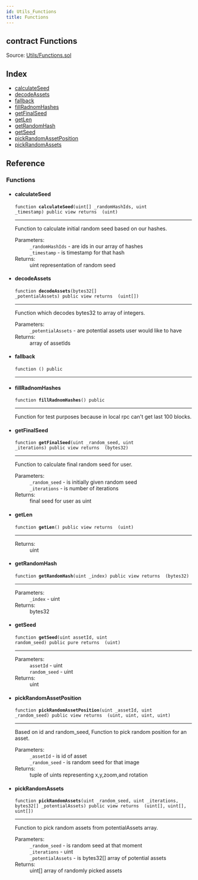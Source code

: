 ```yaml
---
id: Utils_Functions
title: Functions
---
```


<div class="contract-doc"><div class="contract"><h2 class="contract-header"><span class="contract-kind">contract</span> Functions</h2><div class="source">Source: <a href="git+https://github.com/DecenterApps/DigitalPrint/blob/v1.0.0/contracts/Utils/Functions.sol" target="_blank">Utils/Functions.sol</a></div></div><div class="index"><h2>Index</h2><ul><li><a href="Utils_Functions.html#calculateSeed">calculateSeed</a></li><li><a href="Utils_Functions.html#decodeAssets">decodeAssets</a></li><li><a href="Utils_Functions.html#">fallback</a></li><li><a href="Utils_Functions.html#fillRadnomHashes">fillRadnomHashes</a></li><li><a href="Utils_Functions.html#getFinalSeed">getFinalSeed</a></li><li><a href="Utils_Functions.html#getLen">getLen</a></li><li><a href="Utils_Functions.html#getRandomHash">getRandomHash</a></li><li><a href="Utils_Functions.html#getSeed">getSeed</a></li><li><a href="Utils_Functions.html#pickRandomAssetPosition">pickRandomAssetPosition</a></li><li><a href="Utils_Functions.html#pickRandomAssets">pickRandomAssets</a></li></ul></div><div class="reference"><h2>Reference</h2><div class="functions"><h3>Functions</h3><ul><li><div class="item function"><span id="calculateSeed" class="anchor-marker"></span><h4 class="name">calculateSeed</h4><div class="body"><code class="signature">function <strong>calculateSeed</strong><span>(uint[] _randomHashIds, uint _timestamp) </span><span>public </span><span>view </span><span>returns  (uint) </span></code><hr/><div class="description"><p>Function to calculate initial random seed based on our hashes.</p></div><dl><dt><span class="label-parameters">Parameters:</span></dt><dd><div><code>_randomHashIds</code> - are ids in our array of hashes</div><div><code>_timestamp</code> - is timestamp for that hash</div></dd><dt><span class="label-return">Returns:</span></dt><dd>uint representation of random seed</dd></dl></div></div></li><li><div class="item function"><span id="decodeAssets" class="anchor-marker"></span><h4 class="name">decodeAssets</h4><div class="body"><code class="signature">function <strong>decodeAssets</strong><span>(bytes32[] _potentialAssets) </span><span>public </span><span>view </span><span>returns  (uint[]) </span></code><hr/><div class="description"><p>Function which decodes bytes32 to array of integers.</p></div><dl><dt><span class="label-parameters">Parameters:</span></dt><dd><div><code>_potentialAssets</code> - are potential assets user would like to have</div></dd><dt><span class="label-return">Returns:</span></dt><dd>array of assetIds</dd></dl></div></div></li><li><div class="item function"><span id="fallback" class="anchor-marker"></span><h4 class="name">fallback</h4><div class="body"><code class="signature">function <strong></strong><span>() </span><span>public </span></code><hr/></div></div></li><li><div class="item function"><span id="fillRadnomHashes" class="anchor-marker"></span><h4 class="name">fillRadnomHashes</h4><div class="body"><code class="signature">function <strong>fillRadnomHashes</strong><span>() </span><span>public </span></code><hr/><div class="description"><p>Function for test purposes because in local rpc can&#x27;t get last 100 blocks.</p></div></div></div></li><li><div class="item function"><span id="getFinalSeed" class="anchor-marker"></span><h4 class="name">getFinalSeed</h4><div class="body"><code class="signature">function <strong>getFinalSeed</strong><span>(uint _random_seed, uint _iterations) </span><span>public </span><span>view </span><span>returns  (bytes32) </span></code><hr/><div class="description"><p>Function to calculate final random seed for user.</p></div><dl><dt><span class="label-parameters">Parameters:</span></dt><dd><div><code>_random_seed</code> - is initially given random seed</div><div><code>_iterations</code> - is number of iterations</div></dd><dt><span class="label-return">Returns:</span></dt><dd>final seed for user as uint</dd></dl></div></div></li><li><div class="item function"><span id="getLen" class="anchor-marker"></span><h4 class="name">getLen</h4><div class="body"><code class="signature">function <strong>getLen</strong><span>() </span><span>public </span><span>view </span><span>returns  (uint) </span></code><hr/><dl><dt><span class="label-return">Returns:</span></dt><dd>uint</dd></dl></div></div></li><li><div class="item function"><span id="getRandomHash" class="anchor-marker"></span><h4 class="name">getRandomHash</h4><div class="body"><code class="signature">function <strong>getRandomHash</strong><span>(uint _index) </span><span>public </span><span>view </span><span>returns  (bytes32) </span></code><hr/><dl><dt><span class="label-parameters">Parameters:</span></dt><dd><div><code>_index</code> - uint</div></dd><dt><span class="label-return">Returns:</span></dt><dd>bytes32</dd></dl></div></div></li><li><div class="item function"><span id="getSeed" class="anchor-marker"></span><h4 class="name">getSeed</h4><div class="body"><code class="signature">function <strong>getSeed</strong><span>(uint assetId, uint random_seed) </span><span>public </span><span>pure </span><span>returns  (uint) </span></code><hr/><dl><dt><span class="label-parameters">Parameters:</span></dt><dd><div><code>assetId</code> - uint</div><div><code>random_seed</code> - uint</div></dd><dt><span class="label-return">Returns:</span></dt><dd>uint</dd></dl></div></div></li><li><div class="item function"><span id="pickRandomAssetPosition" class="anchor-marker"></span><h4 class="name">pickRandomAssetPosition</h4><div class="body"><code class="signature">function <strong>pickRandomAssetPosition</strong><span>(uint _assetId, uint _random_seed) </span><span>public </span><span>view </span><span>returns  (uint, uint, uint, uint) </span></code><hr/><div class="description"><p>Based on id and random_seed, Function to pick random position for an asset.</p></div><dl><dt><span class="label-parameters">Parameters:</span></dt><dd><div><code>_assetId</code> - is id of asset</div><div><code>_random_seed</code> - is random seed for that image</div></dd><dt><span class="label-return">Returns:</span></dt><dd>tuple of uints representing x,y,zoom,and rotation</dd></dl></div></div></li><li><div class="item function"><span id="pickRandomAssets" class="anchor-marker"></span><h4 class="name">pickRandomAssets</h4><div class="body"><code class="signature">function <strong>pickRandomAssets</strong><span>(uint _random_seed, uint _iterations, bytes32[] _potentialAssets) </span><span>public </span><span>view </span><span>returns  (uint[], uint[], uint[]) </span></code><hr/><div class="description"><p>Function to pick random assets from potentialAssets array.</p></div><dl><dt><span class="label-parameters">Parameters:</span></dt><dd><div><code>_random_seed</code> - is random seed at that moment</div><div><code>_iterations</code> - uint</div><div><code>_potentialAssets</code> - is bytes32[] array of potential assets</div></dd><dt><span class="label-return">Returns:</span></dt><dd>uint[] array of randomly picked assets</dd></dl></div></div></li></ul></div></div></div>
